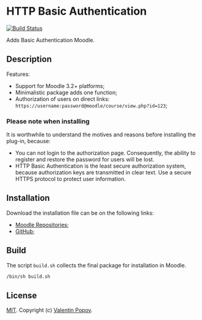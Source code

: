 # HTTP Basic Authentication
[![Build Status](https://travis-ci.org/valentineus/auth-http.svg?branch=master)](https://travis-ci.org/valentineus/auth-http)

Adds Basic Authentication Moodle.

## Description
Features:
 * Support for Moodle 3.2+ platforms;
 * Minimalistic package adds one function;
 * Authorization of users on direct links: `https://username:password@moodle/course/view.php?id=123`;

### Please note when installing
It is worthwhile to understand the motives and reasons before installing the plug-in, because:
 * You can not login to the authorization page.
Consequently, the ability to register and restore the password for users will be lost.
 * HTTP Basic Authentication is the least secure authorization system, because authorization keys are transmitted in clear text.
Use a secure HTTPS protocol to protect user information.

## Installation
Download the installation file can be on the following links:
 * [Moodle Repositories](https://moodle.org/plugins/auth_http);
 * [GitHub](https://github.com/valentineus/auth-http/releases);

## Build
The script `build.sh` collects the final package for installation in Moodle.
```bash
/bin/sh build.sh
```

## License
[MIT](LICENSE.md).
Copyright (c)
[Valentin Popov](mailto:info@valentineus.link).